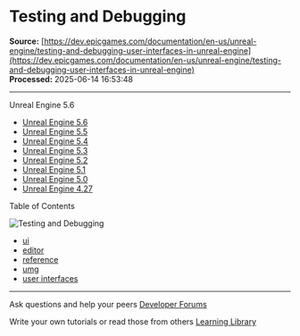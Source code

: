 # Testing and Debugging

**Source:** [https://dev.epicgames.com/documentation/en-us/unreal-engine/testing-and-debugging-user-interfaces-in-unreal-engine](https://dev.epicgames.com/documentation/en-us/unreal-engine/testing-and-debugging-user-interfaces-in-unreal-engine)  
**Processed:** 2025-06-14 16:53:48

---

Unreal Engine 5.6

-   [Unreal Engine 5.6](/documentation/en-us/unreal-engine/testing-and-debugging-user-interfaces-in-unreal-engine?application_version=5.6)
-   [Unreal Engine 5.5](/documentation/en-us/unreal-engine/testing-and-debugging-user-interfaces-in-unreal-engine?application_version=5.5)
-   [Unreal Engine 5.4](/documentation/en-us/unreal-engine/testing-and-debugging-user-interfaces-in-unreal-engine?application_version=5.4)
-   [Unreal Engine 5.3](/documentation/en-us/unreal-engine/testing-and-debugging-user-interfaces-in-unreal-engine?application_version=5.3)
-   [Unreal Engine 5.2](/documentation/en-us/unreal-engine/testing-and-debugging-user-interfaces-in-unreal-engine?application_version=5.2)
-   [Unreal Engine 5.1](/documentation/en-us/unreal-engine/testing-and-debugging-user-interfaces-in-unreal-engine?application_version=5.1)
-   [Unreal Engine 5.0](/documentation/en-us/unreal-engine/testing-and-debugging-user-interfaces-in-unreal-engine?application_version=5.0)
-   [Unreal Engine 4.27](/documentation/en-us/unreal-engine/testing-and-debugging-user-interfaces-in-unreal-engine?application_version=4.27)

Table of Contents

![Testing and Debugging](https://dev.epicgames.com/community/api/documentation/image/ef0a382d-b5d5-4f90-897d-27f2bc77726c?resizing_type=fill&width=1920&height=335)

-   [ui](https://documentation-assets-ssr/community/search?query=ui)
-   [editor](https://documentation-assets-ssr/community/search?query=editor)
-   [reference](https://documentation-assets-ssr/community/search?query=reference)
-   [umg](https://documentation-assets-ssr/community/search?query=umg)
-   [user interfaces](https://documentation-assets-ssr/community/search?query=user%20interfaces)

---

Ask questions and help your peers [Developer Forums](https://forums.unrealengine.com/categories?tag=unreal-engine)

Write your own tutorials or read those from others [Learning Library](https://documentation-assets-ssr/community/unreal-engine/learning)